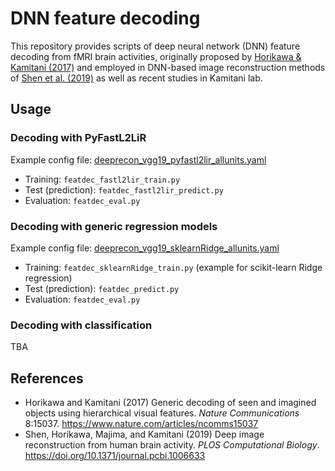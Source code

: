 # DNN feature decoding

This repository provides scripts of deep neural network (DNN) feature decoding from fMRI brain activities, originally proposed by [Horikawa & Kamitani (2017)](https://www.nature.com/articles/ncomms15037) and employed in DNN-based image reconstruction methods of [Shen et al. (2019)](http://dx.doi.org/10.1371/journal.pcbi.1006633) as well as recent studies in Kamitani lab.

## Usage

### Decoding with PyFastL2LiR

Example config file: [deeprecon_vgg19_pyfastl2lir_allunits.yaml](config/deeprecon_vgg19_pyfastl2lir_allunits.yaml)

- Training: `featdec_fastl2lir_train.py`
- Test (prediction): `featdec_fastl2lir_predict.py`
- Evaluation: `featdec_eval.py`

### Decoding with generic regression models

Example config file: [deeprecon_vgg19_sklearnRidge_allunits.yaml](config/deeprecon_vgg19_sklearnRidge_allunits.yaml)

- Training: `featdec_sklearnRidge_train.py` (example for scikit-learn Ridge regression)
- Test (prediction): `featdec_predict.py`
- Evaluation: `featdec_eval.py`

### Decoding with classification

TBA

## References

- Horikawa and Kamitani (2017) Generic decoding of seen and imagined objects using hierarchical visual features. *Nature Communications* 8:15037. https://www.nature.com/articles/ncomms15037
- Shen, Horikawa, Majima, and Kamitani (2019) Deep image reconstruction from human brain activity. *PLOS Computational Biology*. https://doi.org/10.1371/journal.pcbi.1006633
